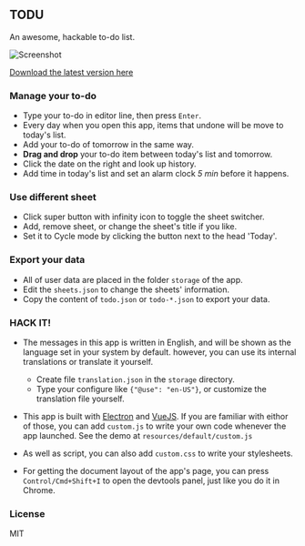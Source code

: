 ## TODU

An awesome, hackable to-do list.

![Screenshot](https://user-images.githubusercontent.com/5101076/31648366-ddd86026-b33f-11e7-8a20-35d857514e71.png)

[Download the latest version here](https://github.com/CyanSalt/todu/releases/latest)

### Manage your to-do

* Type your to-do in editor line, then press `Enter`.
* Every day when you open this app, items that undone will be move to today's list.
* Add your to-do of tomorrow in the same way.
* **Drag and drop** your to-do item between today's list and tomorrow.
* Click the date on the right and look up history.
* Add time in today's list and set an alarm clock *5 min* before it happens.

### Use different sheet

* Click super button with infinity icon to toggle the sheet switcher.
* Add, remove sheet, or change the sheet's title if you like.
* Set it to Cycle mode by clicking the button next to the head 'Today'.

### Export your data

* All of user data are placed in the folder `storage` of the app.
* Edit the `sheets.json` to change the sheets' information.
* Copy the content of `todo.json` or `todo-*.json` to export your data.

### HACK IT!

* The messages in this app is written in English, and will be shown as the language set in your system by default. however, you can use its internal translations or translate it yourself.
  * Create file `translation.json` in the `storage` directory.
  * Type your configure like `{"@use": "en-US"}`, or customize the translation file yourself.

* This app is built with [Electron](https://electronjs.org/) and [VueJS](https://vuejs.org/index.html). If you are familiar with eithor of those, you can add `custom.js` to write your own code whenever the app launched. See the demo at `resources/default/custom.js`

* As well as script, you can also add `custom.css` to write your stylesheets.

* For getting the document layout of the app's page, you can press `Control/Cmd+Shift+I` to open the devtools panel, just like you do it in Chrome.

### License

MIT

